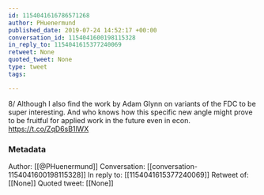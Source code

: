 ```yaml
---
id: 1154041616786571268
author: PHuenermund
published_date: 2019-07-24 14:52:17 +00:00
conversation_id: 1154041600198115328
in_reply_to: 1154041615377240069
retweet: None
quoted_tweet: None
type: tweet
tags:

---
```


8/ Although I also find the work by Adam Glynn on variants of the FDC to be super interesting. And who knows how this specific new angle might prove to be fruitful for applied work in the future even in econ. https://t.co/ZqD6sB1lWX

### Metadata

Author: [[@PHuenermund]]
Conversation: [[conversation-1154041600198115328]]
In reply to: [[1154041615377240069]]
Retweet of: [[None]]
Quoted tweet: [[None]]
